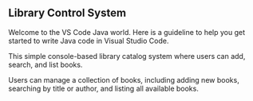 ## Library Control System

Welcome to the VS Code Java world. Here is a guideline to help you get started to write Java code in Visual Studio Code.

This simple console-based library catalog system where users can add, search, and list books.

Users can manage a collection of books, including adding new books, searching by title or author, and listing all available books.
